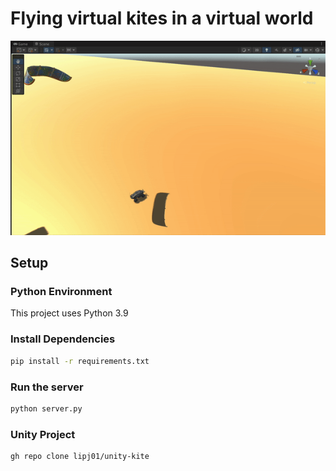 # Flying virtual kites in a virtual world

<!-- demo gif -->
![](https://github.com/LipJ01/AI-Kite-Control/blob/main/demoGIF.gif)

## Setup

### Python Environment

This project uses Python 3.9

### Install Dependencies

```bash
pip install -r requirements.txt
```

### Run the server

```bash
python server.py
```

### Unity Project

```bash
gh repo clone lipj01/unity-kite
```

